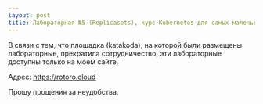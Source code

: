 ```yaml
---
layout: post
title: Лабораторная №5 (Replicasets), курс Kubernetes для самых маленьких
---
```




В связи с тем, что площадка (katakoda), на которой были размещены лабораторные, прекратила сотрудничество, эти лабораторные доступны только на моем сайте.



Адрес: https://rotoro.cloud



Прошу прощения за неудобства.
